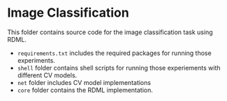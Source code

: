 # Image Classification

This folder contains source code for the image classification task using RDML.
- ```requirements.txt``` includes the required packages for running those experiments.
- ```shell``` folder contains shell scripts for running those experiements with different CV models.
- ```net``` folder includes CV model implementations
- ```core``` folder contains the RDML implementation.
